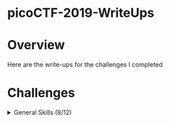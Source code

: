 # picoCTF-2019-WriteUps

# Overview
Here are the write-ups for the challenges I completed

# Challenges
<details>
  <summary>General Skills (8/12)</summary>

  * [Lets Warm Up](https://github.com/Bsnookie9/picoCTF-2019-WriteUps/tree/main/General%20Skills/Lets%20Warm%20Up) (Solved)
  * [Warmed Up](https://github.com/Bsnookie9/picoCTF-2019-WriteUps/tree/main/General%20Skills/Warmed%20Up) (Solved)
  * [2Warm](https://github.com/Bsnookie9/picoCTF-2019-WriteUps/tree/main/General%20Skills/2Warm) (Solved)
  * [what's a net cat?](https://github.com/Bsnookie9/picoCTF-2019-WriteUps/tree/main/General%20Skills/what's%20a%20net%20cat%3F) (Solved)
  * [strings it](https://github.com/Bsnookie9/picoCTF-2019-WriteUps/tree/main/General%20Skills/strings%20it) (Solved)
  * [Bases] (Solved)
  * [First Grep] (Solved)
  * [Based] (Solved)
  * [plumbing] (Unsolved)
  * [mus1c] (Unsolved)
  * [flag_shop] (Unsolved)
  * [1_wanna_b3_a_r0ck5tar] (Unsolved)
    
</details>
